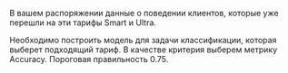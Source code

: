 В вашем распоряжении данные о поведении клиентов, которые уже перешли на эти тарифы Smart и Ultra.

Необходимо построить модель для задачи классификации, которая выберет подходящий тариф. В качестве критерия выберем метрику Accuracy. Пороговая правильность 0.75.
